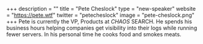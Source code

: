 +++
description = ""
title = "Pete Cheslock"
type = "new-speaker"
website = "https://pete.wtf"
twitter = "petecheslock"
image = "pete-cheslock.png"
+++
Pete is currently the VP, Products at *CHAOS* SEARCH.  He spends his business hours helping companies get visibility into their logs while running fewer servers. In his personal time he cooks food and smokes meats.
